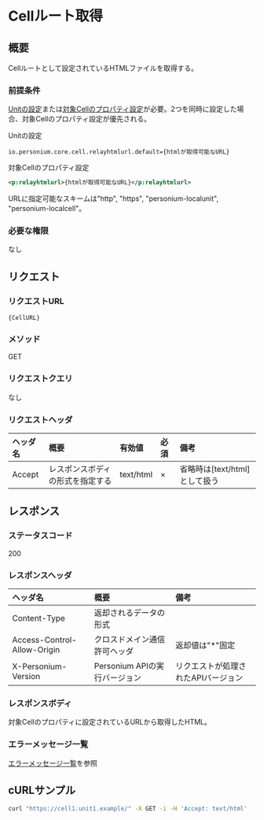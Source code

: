 # Cellルート取得
## 概要
Cellルートとして設定されているHTMLファイルを取得する。

### 前提条件
[Unitの設定](../../server-operator/unit_config_list.md)または[対象Cellのプロパティ設定](./291_Cell_Change_Property.md)が必要。2つを同時に設定した場合、対象Cellのプロパティ設定が優先される。  

Unitの設定  
```
io.personium.core.cell.relayhtmlurl.default={htmlが取得可能なURL}
```

対象Cellのプロパティ設定  
```xml
<p:relayhtmlurl>{htmlが取得可能なURL}</p:relayhtmlurl>
```
URLに指定可能なスキームは"http", "https", "personium-localunit", "personium-localcell"。

### 必要な権限
なし


## リクエスト
### リクエストURL
```
{CellURL}
```

### メソッド
GET

### リクエストクエリ
なし

### リクエストヘッダ
|ヘッダ名|概要|有効値|必須|備考|
|:--|:--|:--|:--|:--|
|Accept|レスポンスボディの形式を指定する|text/html|×|省略時は[text/html]として扱う|


## レスポンス
### ステータスコード
200

### レスポンスヘッダ
|ヘッダ名|概要|備考|
|:--|:--|:--|
|Content-Type|返却されるデータの形式||
|Access-Control-Allow-Origin|クロスドメイン通信許可ヘッダ|返却値は"*"固定|
|X-Personium-Version|Personium APIの実行バージョン|リクエストが処理されたAPIバージョン|

### レスポンスボディ
対象Cellのプロパティに設定されているURLから取得したHTML。

### エラーメッセージ一覧
[エラーメッセージ一覧](004_Error_Messages.md)を参照


## cURLサンプル

```sh
curl "https://cell1.unit1.example/" -X GET -i -H 'Accept: text/html'
```
